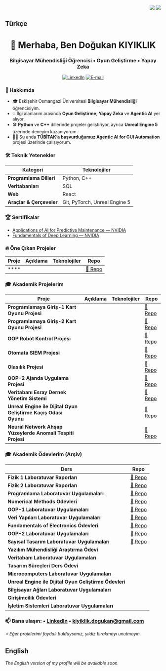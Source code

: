 <!-- Dil Seçici -->
<p align="right">
  <a href="#turkish"><img src="https://img.shields.io/badge/Türkçe-red?style=for-the-badge" /></a>
  <a href="#english"><img src="https://img.shields.io/badge/English-blue?style=for-the-badge" /></a>
</p>

## Türkçe <a id="turkish"></a>

<h1 align="center">👋 Merhaba, Ben Doğukan KIYIKLIK</h1>
<h3 align="center">Bilgisayar Mühendisliği Öğrencisi • Oyun Geliştirme • Yapay Zeka</h3>

<p align="center">
  <a href="https://www.linkedin.com/in/kiyiklik-dogukan"><img alt="LinkedIn" src="https://img.shields.io/badge/LinkedIn-Doğukan%20KIYIKLIK-blue?style=flat-square&logo=linkedin"></a>
  <a href="mailto:kiyiklik.dogukan@gmail.com"><img alt="E-mail" src="https://img.shields.io/badge/E--mail-kiyiklik.dogukan%40gmail.com-blue?style=flat-square&logo=gmail"></a>
</p>

### 📌 Hakkımda
- 🎓 Eskişehir Osmangazi Üniversitesi **Bilgisayar Mühendisliği** öğrencisiyim.  
- 💡 İlgi alanlarım arasında **Oyun Geliştirme**, **Yapay Zeka** ve **Agentic AI** yer alıyor.  
- 🛠️ **Python** ve **C++** dillerinde projeler geliştiriyor, ayrıca **Unreal Engine 5** üzerinde deneyim kazanıyorum.  
- 👨‍💻 Şu anda **TÜBİTAK’a başvurduğumuz Agentic AI for GUI Automation** projesi üzerinde çalışıyorum.

### 🛠️ Teknik Yetenekler
| Kategori                 | Teknolojiler |
|--------------------------|--------------|
| **Programlama Dilleri**  | Python, C++ |
| **Veritabanları**        | SQL |
| **Web**                  | React |
| **Araçlar & Çerçeveler** | Git, PyTorch, Unreal Engine 5 |

### 🏆 Sertifikalar
- [Applications of AI for Predictive Maintenance — NVIDIA](https://learn.nvidia.com/certificates?id=A2w5uaJFTciZ-Iul1gn5uA)
- [Fundamentals of Deep Learning — NVIDIA](https://learn.nvidia.com/certificates?id=VBEcNc6_QhmwhBeixj4tTw)

### 🔥 Öne Çıkan Projeler
| Proje | Açıklama | Teknolojiler | Repo |
|------|----------|--------------|------|
| **** |  |  | [🔗 Repo]() |

### 🎓 Akademik Projelerim
| Proje | Açıklama | Teknolojiler | Repo |
|------|----------|--------------|------|
| **Programlamaya Giriş-1 Kart Oyunu Projesi** |  |  | [🔗 Repo]() |
| **Programlamaya Giriş-2 Kart Oyunu Projesi** | |  | [🔗 Repo]() |
| **OOP Robot Kontrol Projesi** | |  | [🔗 Repo]() |
| **Otomata SIEM Projesi** | |  | [🔗 Repo]() |
| **Olasılık Projesi** | |  | [🔗 Repo]() |
| **OOP-2 Ajanda Uygulama Projesi** | |  | [🔗 Repo]() |
| **Veritabanı Esray Dernek Yönetim Sistemi** | |  | [🔗 Repo]() |
| **Unreal Engine ile Dijital Oyun Geliştirme Kaçış Odası Oyunu** | |  | [🔗 Repo]() |
| **Neural Network Ahşap Yüzeylerde Anomali Tespiti Projesi** |  | | [🔗 Repo]() |

### 🎓 Akademik Ödevlerim (Arşiv)
| Ders | Repo |
|-----|------|
| **Fizik 1 Laboratuvar Raporları** | [🔗 Repo](https://github.com/Dogukankiyiklik/ESOGU_CENG_Fizik_1-Laboratuvar_Raporlari/tree/main) |
| **Fizik 2 Laboratuvar Raporları** | [🔗 Repo](https://github.com/Dogukankiyiklik/ESOGU_CENG_Fizik_2-Laboratuvar_Raporlari) |
| **Programlama Laboratuvar Uygulamaları** | [🔗 Repo](https://github.com/Dogukankiyiklik/ESOGU_CENG_Programlama-Laboratuvar_Uygulamalari/tree/main) |
| **Numerical Methods Ödevleri** | [🔗 Repo](https://github.com/Dogukankiyiklik/ESOGU_CENG_Numerical_Methods-Odevleri/tree/main) |
| **OOP-1 Laboratuvar Uygulamaları** | [🔗 Repo](https://github.com/Dogukankiyiklik/ESOGU_CENG_OOP_1-Laboratuvar_Uygulamalari/tree/main) |
| **Veri Yapıları Laboratuvar Uygulamaları** | [🔗 Repo](https://github.com/Dogukankiyiklik/ESOGU_CENG_Veri_Yapilari-Laboratuvar_Uygulamalari/tree/main) |
| **Fundamentals of Electronics Ödevleri** | [🔗 Repo](https://github.com/Dogukankiyiklik/ESOGU_CENG_Fundementals_of_Electronics-Odevleri/tree/main) |
| **OOP-2 Laboratuvar Uygulamaları** | [🔗 Repo](https://github.com/Dogukankiyiklik/ESOGU_CENG_OOP_2-Laboratuvar_Uygulamalari/tree/main) |
| **Sayısal Tasarım Laboratuvar Uygulamaları** | [🔗 Repo](https://github.com/Dogukankiyiklik/ESOGU_CENG_Sayisal_Tasarim-Laboratuvar_Uygulamalari/tree/main) |
| **Yazılım Mühendisliği Araştırma Ödevi** | |  | [🔗 Repo]() |
| **Veritabanı Laboratuvar Uygulamaları** | |  | [🔗 Repo]() |
| **Tasarım Süreçleri Ders Ödevi** | |  | [🔗 Repo]() |
| **Microcomputers Laboratuvar Uygulamaları** | |  | [🔗 Repo]() |
| **Unreal Engine ile Dijital Oyun Geliştirme Ödevleri** | |  | [🔗 Repo]() |
| **Bilgisayar Ağları Laboratuvar Uygulamaları** | |  | [🔗 Repo]() |
| **Girişimcilik Ödevleri** | |  | [🔗 Repo]() |
| **İşletim Sistemleri Laboratuvar Uygulamaları** | |  | [🔗 Repo]() |

### 📫 Bana ulaşın: • [LinkedIn](https://www.linkedin.com/in/kiyiklik-dogukan) • kiyiklik.dogukan@gmail.com

<i>⭐ Eğer projelerimi faydalı bulduysanız, yıldız bırakmayı unutmayın.</i><br/>

## English <a id="english"></a>
_The English version of my profile will be available soon._
